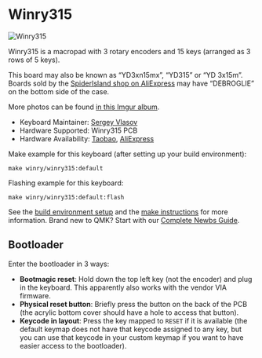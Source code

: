 # Winry315

![Winry315](https://i.imgur.com/nWE5mbXh.jpeg)

Winry315 is a macropad with 3 rotary encoders and 15 keys (arranged as 3 rows of 5 keys).

This board may also be known as “YD3xn15mx”, “YD315” or “YD 3x15m”.  Boards sold by the [SpiderIsland shop on AliExpress](https://www.aliexpress.com/store/5241107) may have “DEBROGLIE” on the bottom side of the case.

More photos can be found [in this Imgur album](https://imgur.com/a/0xf9pju).

* Keyboard Maintainer: [Sergey Vlasov](https://github.com/sigprof)
* Hardware Supported: Winry315 PCB
* Hardware Availability: [Taobao](https://world.taobao.com/item/657924681898.htm), [AliExpress](https://www.aliexpress.com/item/1005003500083583.html)

Make example for this keyboard (after setting up your build environment):

    make winry/winry315:default

Flashing example for this keyboard:

    make winry/winry315:default:flash

See the [build environment setup](https://docs.qmk.fm/#/getting_started_build_tools) and the [make instructions](https://docs.qmk.fm/#/getting_started_make_guide) for more information. Brand new to QMK? Start with our [Complete Newbs Guide](https://docs.qmk.fm/#/newbs).

## Bootloader

Enter the bootloader in 3 ways:

* **Bootmagic reset**: Hold down the top left key (not the encoder) and plug in the keyboard.  This apparently also works with the vendor VIA firmware.
* **Physical reset button**: Briefly press the button on the back of the PCB (the acrylic bottom cover should have a hole to access that button).
* **Keycode in layout**: Press the key mapped to `RESET` if it is available (the default keymap does not have that keycode assigned to any key, but you can use that keycode in your custom keymap if you want to have easier access to the bootloader).
